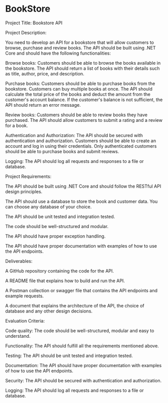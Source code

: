 # BookStore

Project Title: Bookstore API

Project Description:

You need to develop an API for a bookstore that will allow customers to browse, purchase and review books. The API should be built using .NET Core and should have the following functionalities:

Browse books: Customers should be able to browse the books available in the bookstore. The API should return a list of books with their details such as title, author, price, and description.

Purchase books: Customers should be able to purchase books from the bookstore. Customers can buy multiple books at once. The API should calculate the total price of the books and deduct the amount from the customer's account balance. If the customer's balance is not sufficient, the API should return an error message.

Review books: Customers should be able to review books they have purchased. The API should allow customers to submit a rating and a review for a book.

Authentication and Authorization: The API should be secured with authentication and authorization. Customers should be able to create an account and log in using their credentials. Only authenticated customers should be able to purchase books and submit reviews.

Logging: The API should log all requests and responses to a file or database.

Project Requirements:

The API should be built using .NET Core and should follow the RESTful API design principles.

The API should use a database to store the book and customer data. You can choose any database of your choice.

The API should be unit tested and integration tested.

The code should be well-structured and modular.

The API should have proper exception handling.

The API should have proper documentation with examples of how to use the API endpoints.


Deliverables:

A GitHub repository containing the code for the API.

A README file that explains how to build and run the API.

A Postman collection or swagger file that contains the API endpoints and example requests.

A document that explains the architecture of the API, the choice of database and any other design decisions.


Evaluation Criteria:

Code quality: The code should be well-structured, modular and easy to understand.

Functionality: The API should fulfill all the requirements mentioned above.

Testing: The API should be unit tested and integration tested.

Documentation: The API should have proper documentation with examples of how to use the API endpoints.

Security: The API should be secured with authentication and authorization.

Logging: The API should log all requests and responses to a file or database.
